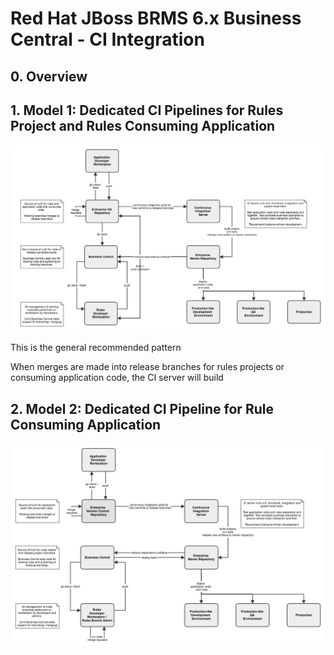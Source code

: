 # Red Hat JBoss BRMS 6.x Business Central - CI Integration


## 0. Overview




## 1. Model 1: Dedicated CI Pipelines for Rules Project and Rules Consuming Application

![bc ci model 1](../imgs/bc_cicd_model1.png)


This is the general recommended pattern 


When merges are made into release branches for rules projects or consuming application
code, the CI server will build




## 2. Model 2: Dedicated CI Pipeline for Rule Consuming Application 



![bc ci model 2](../imgs/bc_cicd_model2.png)








